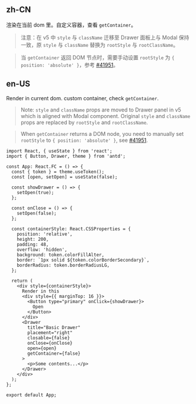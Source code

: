 ## zh-CN

渲染在当前 dom 里。自定义容器，查看 `getContainer`。

> 注意：在 v5 中 `style` 与 `className` 迁移至 Drawer 面板上与 Modal 保持一致，原 `style` 与 `className` 替换为 `rootStyle` 与 `rootClassName`。

> 当 `getContainer` 返回 DOM 节点时，需要手动设置 `rootStyle` 为 `{ position: 'absolute' }`，参考 [#41951](https://github.com/ant-design/ant-design/issues/41951#issuecomment-1521099152)。

## en-US

Render in current dom. custom container, check `getContainer`.

> Note: `style` and `className` props are moved to Drawer panel in v5 which is aligned with Modal component. Original `style` and `className` props are replaced by `rootStyle` and `rootClassName`.

> When `getContainer` returns a DOM node, you need to manually set `rootStyle` to `{ position: 'absolute' }`, see [#41951](https://github.com/ant-design/ant-design/issues/41951#issuecomment-1521099152).
```tsx
import React, { useState } from 'react';
import { Button, Drawer, theme } from 'antd';

const App: React.FC = () => {
  const { token } = theme.useToken();
  const [open, setOpen] = useState(false);

  const showDrawer = () => {
    setOpen(true);
  };

  const onClose = () => {
    setOpen(false);
  };

  const containerStyle: React.CSSProperties = {
    position: 'relative',
    height: 200,
    padding: 48,
    overflow: 'hidden',
    background: token.colorFillAlter,
    border: `1px solid ${token.colorBorderSecondary}`,
    borderRadius: token.borderRadiusLG,
  };

  return (
    <div style={containerStyle}>
      Render in this
      <div style={{ marginTop: 16 }}>
        <Button type="primary" onClick={showDrawer}>
          Open
        </Button>
      </div>
      <Drawer
        title="Basic Drawer"
        placement="right"
        closable={false}
        onClose={onClose}
        open={open}
        getContainer={false}
      >
        <p>Some contents...</p>
      </Drawer>
    </div>
  );
};

export default App;
```
